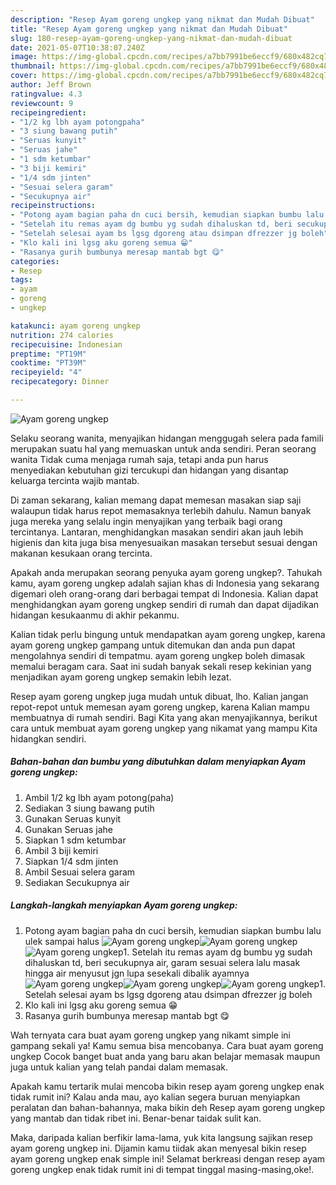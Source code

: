 ```yaml
---
description: "Resep Ayam goreng ungkep yang nikmat dan Mudah Dibuat"
title: "Resep Ayam goreng ungkep yang nikmat dan Mudah Dibuat"
slug: 180-resep-ayam-goreng-ungkep-yang-nikmat-dan-mudah-dibuat
date: 2021-05-07T10:38:07.240Z
image: https://img-global.cpcdn.com/recipes/a7bb7991be6eccf9/680x482cq70/ayam-goreng-ungkep-foto-resep-utama.jpg
thumbnail: https://img-global.cpcdn.com/recipes/a7bb7991be6eccf9/680x482cq70/ayam-goreng-ungkep-foto-resep-utama.jpg
cover: https://img-global.cpcdn.com/recipes/a7bb7991be6eccf9/680x482cq70/ayam-goreng-ungkep-foto-resep-utama.jpg
author: Jeff Brown
ratingvalue: 4.3
reviewcount: 9
recipeingredient:
- "1/2 kg lbh ayam potongpaha"
- "3 siung bawang putih"
- "Seruas kunyit"
- "Seruas jahe"
- "1 sdm ketumbar"
- "3 biji kemiri"
- "1/4 sdm jinten"
- "Sesuai selera garam"
- "Secukupnya air"
recipeinstructions:
- "Potong ayam bagian paha dn cuci bersih, kemudian siapkan bumbu lalu ulek sampai halus"
- "Setelah itu remas ayam dg bumbu yg sudah dihaluskan td, beri secukupnya air, garam sesuai selera lalu masak hingga air menyusut jgn lupa sesekali dibalik ayamnya"
- "Setelah selesai ayam bs lgsg dgoreng atau dsimpan dfrezzer jg boleh"
- "Klo kali ini lgsg aku goreng semua 😁"
- "Rasanya gurih bumbunya meresap mantab bgt 😋"
categories:
- Resep
tags:
- ayam
- goreng
- ungkep

katakunci: ayam goreng ungkep 
nutrition: 274 calories
recipecuisine: Indonesian
preptime: "PT19M"
cooktime: "PT39M"
recipeyield: "4"
recipecategory: Dinner

---
```



![Ayam goreng ungkep](https://img-global.cpcdn.com/recipes/a7bb7991be6eccf9/680x482cq70/ayam-goreng-ungkep-foto-resep-utama.jpg)

Selaku seorang wanita, menyajikan hidangan menggugah selera pada famili merupakan suatu hal yang memuaskan untuk anda sendiri. Peran seorang  wanita Tidak cuma menjaga rumah saja, tetapi anda pun harus menyediakan kebutuhan gizi tercukupi dan hidangan yang disantap keluarga tercinta wajib mantab.

Di zaman  sekarang, kalian memang dapat memesan masakan siap saji walaupun tidak harus repot memasaknya terlebih dahulu. Namun banyak juga mereka yang selalu ingin menyajikan yang terbaik bagi orang tercintanya. Lantaran, menghidangkan masakan sendiri akan jauh lebih higienis dan kita juga bisa menyesuaikan masakan tersebut sesuai dengan makanan kesukaan orang tercinta. 



Apakah anda merupakan seorang penyuka ayam goreng ungkep?. Tahukah kamu, ayam goreng ungkep adalah sajian khas di Indonesia yang sekarang digemari oleh orang-orang dari berbagai tempat di Indonesia. Kalian dapat menghidangkan ayam goreng ungkep sendiri di rumah dan dapat dijadikan hidangan kesukaanmu di akhir pekanmu.

Kalian tidak perlu bingung untuk mendapatkan ayam goreng ungkep, karena ayam goreng ungkep gampang untuk ditemukan dan anda pun dapat mengolahnya sendiri di tempatmu. ayam goreng ungkep boleh dimasak memalui beragam cara. Saat ini sudah banyak sekali resep kekinian yang menjadikan ayam goreng ungkep semakin lebih lezat.

Resep ayam goreng ungkep juga mudah untuk dibuat, lho. Kalian jangan repot-repot untuk memesan ayam goreng ungkep, karena Kalian mampu membuatnya di rumah sendiri. Bagi Kita yang akan menyajikannya, berikut cara untuk membuat ayam goreng ungkep yang nikamat yang mampu Kita hidangkan sendiri.

<!--inarticleads1-->

##### Bahan-bahan dan bumbu yang dibutuhkan dalam menyiapkan Ayam goreng ungkep:

1. Ambil 1/2 kg lbh ayam potong(paha)
1. Sediakan 3 siung bawang putih
1. Gunakan Seruas kunyit
1. Gunakan Seruas jahe
1. Siapkan 1 sdm ketumbar
1. Ambil 3 biji kemiri
1. Siapkan 1/4 sdm jinten
1. Ambil Sesuai selera garam
1. Sediakan Secukupnya air




<!--inarticleads2-->

##### Langkah-langkah menyiapkan Ayam goreng ungkep:

1. Potong ayam bagian paha dn cuci bersih, kemudian siapkan bumbu lalu ulek sampai halus
<img src="https://img-global.cpcdn.com/steps/e66817e651a74e2f/160x128cq70/ayam-goreng-ungkep-langkah-memasak-1-foto.jpg" alt="Ayam goreng ungkep"><img src="https://img-global.cpcdn.com/steps/e74ccc8be1d0cad1/160x128cq70/ayam-goreng-ungkep-langkah-memasak-1-foto.jpg" alt="Ayam goreng ungkep"><img src="https://img-global.cpcdn.com/steps/67f4b34f9dddbf2d/160x128cq70/ayam-goreng-ungkep-langkah-memasak-1-foto.jpg" alt="Ayam goreng ungkep">1. Setelah itu remas ayam dg bumbu yg sudah dihaluskan td, beri secukupnya air, garam sesuai selera lalu masak hingga air menyusut jgn lupa sesekali dibalik ayamnya
<img src="https://img-global.cpcdn.com/steps/833655a46a1707ec/160x128cq70/ayam-goreng-ungkep-langkah-memasak-2-foto.jpg" alt="Ayam goreng ungkep"><img src="https://img-global.cpcdn.com/steps/de3f7510392edb98/160x128cq70/ayam-goreng-ungkep-langkah-memasak-2-foto.jpg" alt="Ayam goreng ungkep"><img src="https://img-global.cpcdn.com/steps/17056a011bb9736a/160x128cq70/ayam-goreng-ungkep-langkah-memasak-2-foto.jpg" alt="Ayam goreng ungkep">1. Setelah selesai ayam bs lgsg dgoreng atau dsimpan dfrezzer jg boleh
1. Klo kali ini lgsg aku goreng semua 😁
1. Rasanya gurih bumbunya meresap mantab bgt 😋




Wah ternyata cara buat ayam goreng ungkep yang nikamt simple ini gampang sekali ya! Kamu semua bisa mencobanya. Cara buat ayam goreng ungkep Cocok banget buat anda yang baru akan belajar memasak maupun juga untuk kalian yang telah pandai dalam memasak.

Apakah kamu tertarik mulai mencoba bikin resep ayam goreng ungkep enak tidak rumit ini? Kalau anda mau, ayo kalian segera buruan menyiapkan peralatan dan bahan-bahannya, maka bikin deh Resep ayam goreng ungkep yang mantab dan tidak ribet ini. Benar-benar taidak sulit kan. 

Maka, daripada kalian berfikir lama-lama, yuk kita langsung sajikan resep ayam goreng ungkep ini. Dijamin kamu tiidak akan menyesal bikin resep ayam goreng ungkep enak simple ini! Selamat berkreasi dengan resep ayam goreng ungkep enak tidak rumit ini di tempat tinggal masing-masing,oke!.

